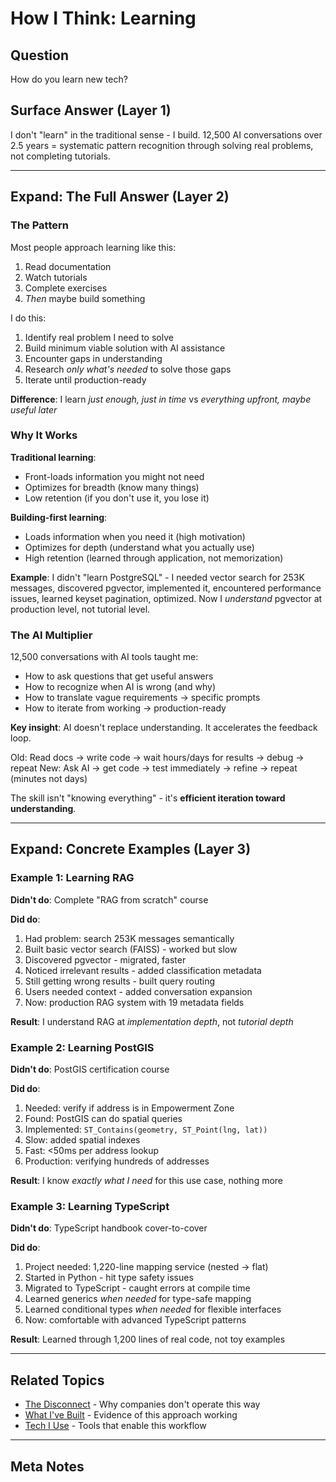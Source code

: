 # How I Think: Learning

## Question
How do you learn new tech?

## Surface Answer (Layer 1)
I don't "learn" in the traditional sense - I build. 12,500 AI conversations over 2.5 years = systematic pattern recognition through solving real problems, not completing tutorials.

---

## Expand: The Full Answer (Layer 2)

### The Pattern

Most people approach learning like this:
1. Read documentation
2. Watch tutorials
3. Complete exercises
4. *Then* maybe build something

I do this:
1. Identify real problem I need to solve
2. Build minimum viable solution with AI assistance
3. Encounter gaps in understanding
4. Research *only what's needed* to solve those gaps
5. Iterate until production-ready

**Difference**: I learn *just enough, just in time* vs *everything upfront, maybe useful later*

### Why It Works

**Traditional learning**:
- Front-loads information you might not need
- Optimizes for breadth (know many things)
- Low retention (if you don't use it, you lose it)

**Building-first learning**:
- Loads information when you need it (high motivation)
- Optimizes for depth (understand what you actually use)
- High retention (learned through application, not memorization)

**Example**: I didn't "learn PostgreSQL" - I needed vector search for 253K messages, discovered pgvector, implemented it, encountered performance issues, learned keyset pagination, optimized. Now I *understand* pgvector at production level, not tutorial level.

### The AI Multiplier

12,500 conversations with AI tools taught me:
- How to ask questions that get useful answers
- How to recognize when AI is wrong (and why)
- How to translate vague requirements → specific prompts
- How to iterate from working → production-ready

**Key insight**: AI doesn't replace understanding. It accelerates the feedback loop.

Old: Read docs → write code → wait hours/days for results → debug → repeat
New: Ask AI → get code → test immediately → refine → repeat (minutes not days)

The skill isn't "knowing everything" - it's **efficient iteration toward understanding**.

---

## Expand: Concrete Examples (Layer 3)

### Example 1: Learning RAG

**Didn't do**: Complete "RAG from scratch" course

**Did do**:
1. Had problem: search 253K messages semantically
2. Built basic vector search (FAISS) - worked but slow
3. Discovered pgvector - migrated, faster
4. Noticed irrelevant results - added classification metadata
5. Still getting wrong results - built query routing
6. Users needed context - added conversation expansion
7. Now: production RAG system with 19 metadata fields

**Result**: I understand RAG at *implementation depth*, not *tutorial depth*

### Example 2: Learning PostGIS

**Didn't do**: PostGIS certification course

**Did do**:
1. Needed: verify if address is in Empowerment Zone
2. Found: PostGIS can do spatial queries
3. Implemented: `ST_Contains(geometry, ST_Point(lng, lat))`
4. Slow: added spatial indexes
5. Fast: <50ms per address lookup
6. Production: verifying hundreds of addresses

**Result**: I know *exactly what I need* for this use case, nothing more

### Example 3: Learning TypeScript

**Didn't do**: TypeScript handbook cover-to-cover

**Did do**:
1. Project needed: 1,220-line mapping service (nested → flat)
2. Started in Python - hit type safety issues
3. Migrated to TypeScript - caught errors at compile time
4. Learned generics *when needed* for type-safe mapping
5. Learned conditional types *when needed* for flexible interfaces
6. Now: comfortable with advanced TypeScript patterns

**Result**: Learned through 1,200 lines of real code, not toy examples

---

## Related Topics

- [The Disconnect](./the-disconnect.md) - Why companies don't operate this way
- [What I've Built](../projects/) - Evidence of this approach working
- [Tech I Use](../tech/) - Tools that enable this workflow

---

## Meta Notes
<!-- This explains your learning philosophy -->
<!-- Ties directly to your 12,500 AI conversations -->
<!-- Shows depth over breadth approach -->
